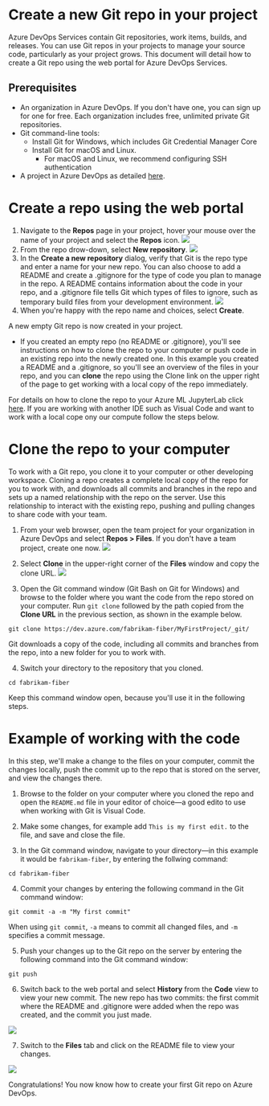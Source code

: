# Create a new Git repo in your project 

Azure DevOps Services contain Git repositories, work items, builds, and releases. You can use Git repos in your projects to manage your source code, particularly as your project grows. 
This document will detail how to create a Git repo using the web portal for Azure DevOps Services.

## Prerequisites
* An organization in Azure DevOps. If you don't have one, you can sign up for one for free. Each organization includes free, unlimited private Git repositories.
* Git command-line tools:
  * Install Git for Windows, which includes Git Credential Manager Core
  * Install Git for macOS and Linux.
    * For macOS and Linux, we recommend configuring SSH authentication
* A project in Azure DevOps as detailed [here](https://github.com/felicity-borg/Microsoft-TDSP/blob/master/Docs/agile-development.md).
# Create a repo using the web portal
1. Navigate to the **Repos** page in your project, hover your mouse over the name of your project and select the **Repos** icon. 
![](https://docs.microsoft.com/en-us/azure/devops/repos/git/media/repo-mgmt/select-project-repos.png?view=azure-devops)
2. From the repo drow-down, select **New repository**.
![](https://docs.microsoft.com/en-us/azure/devops/repos/git/media/repo-mgmt/new-repository.png?view=azure-devops)
3. In the **Create a new repository** dialog, verify that Git is the repo type and enter a name for your new repo. You can also choose to add a README and create a .gitignore for the type of code you plan to manage in the repo. A README contains information about the code in your repo, and a .gitignore file tells Git which types of files to ignore, such as temporary build files from your development environment.
![](https://docs.microsoft.com/en-us/azure/devops/repos/git/media/repo-mgmt/create-a-new-repository.png?view=azure-devops)
4. When you're happy with the repo name and choices, select **Create**.

A new empty Git repo is now created in your project.

* If you created an empty repo (no README or .gitignore), you'll see instructions on how to clone the repo to your computer or push code in an existing repo into the newly created one.
In this example you created a README and a .gitignore, so you'll see an overview of the files in your repo, and you can **clone** the repo using the Clone link on the upper right of the page to get working with a local copy of the repo immediately.

For details on how to clone the repo to your Azure ML JupyterLab click [here](https://github.com/felicity-borg/Microsoft-TDSP/blob/master/Docs/gitIntegration.md).
If you are working with another IDE such as Visual Code and want to work with a local cope ony our compute follow the steps below. 

# Clone the repo to your computer
To work with a Git repo, you clone it to your computer or other developing workspace. Cloning a repo creates a complete local copy of the repo for you to work with, and downloads all commits and branches in the repo and sets up a named relationship with the repo on the server. Use this relationship to interact with the existing repo, pushing and pulling changes to share code with your team.

1. From your web browser, open the team project for your organization in Azure DevOps and select **Repos > Files**. If you don't have a team project, create one now.
![](https://docs.microsoft.com/en-us/azure/devops/repos/get-started/media/clone-repo/repos-files.png?view=azure-devops)

2. Select **Clone** in the upper-right corner of the **Files** window and copy the clone URL.
![](https://docs.microsoft.com/en-us/azure/devops/repos/get-started/media/clone-repo/clone-repo.png?view=azure-devops)

3. Open the Git command window (Git Bash on Git for Windows) and browse to the folder where you want the code from the repo stored on your computer. Run `git clone` followed by the path copied from the **Clone URL** in the previous section, as shown in the example below. 

`git clone https://dev.azure.com/fabrikam-fiber/MyFirstProject/_git/`

Git downloads a copy of the code, including all commits and branches from the repo, into a new folder for you to work with.

4. Switch your directory to the repository that you cloned.

`cd fabrikam-fiber`

Keep this command window open, because you'll use it in the following steps.

# Example of working with the code

In this step, we'll make a change to the files on your computer, commit the changes locally, push the commit up to the repo that is stored on the server, and view the changes there.

1. Browse to the folder on your computer where you cloned the repo and open the `README.md` file in your editor of choice—a good edito to use when working with Git is Visual Code. 

2. Make some changes, for example add `This is my first edit.` to the file, and save and close the file.

3. In the Git command window, navigate to your directory—in this example it would be `fabrikam-fiber`, by entering the follwing command:

`cd fabrikam-fiber`

4. Commit your changes by entering the following command in the Git command window:

`git commit -a -m "My first commit"`

When using `git commit`, `-a` means to commit all changed files, and `-m` specifies a commit message.

5. Push your changes up to the Git repo on the server by entering the following command into the Git command window:

`git push`

6. Switch back to the web portal and select **History** from the **Code** view to view your new commit. The new repo has two commits: the first commit where the README and .gitignore were added when the repo was created, and the commit you just made.

![](https://docs.microsoft.com/en-us/azure/devops/repos/git/media/repo-mgmt/commit-push.png?view=azure-devops)

7. Switch to the **Files** tab and click on the README file to view your changes.

![](https://docs.microsoft.com/en-us/azure/devops/repos/git/media/repo-mgmt/readme-changed-file.png?view=azure-devops)

Congratulations! You now know how to create your first Git repo on Azure DevOps.


